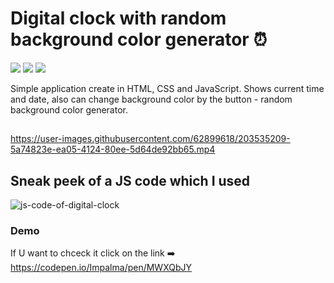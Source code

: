 # Digital clock with random background color generator :alarm_clock:
![](https://img.shields.io/badge/-html-blue?style=for-the-badge) ![](https://img.shields.io/badge/-css-blue?style=for-the-badge) ![](https://img.shields.io/badge/-JavaScript-blue?style=for-the-badge)

Simple application create in HTML, CSS and JavaScript. Shows current time and date, also can change background color by the button - random background color generator.

##

https://user-images.githubusercontent.com/62899618/203535209-5a74823e-ea05-4124-80ee-5d64de92bb65.mp4

## Sneak peek of a JS code which I used

![js-code-of-digital-clock](https://user-images.githubusercontent.com/62899618/203312873-da323a8b-34ae-4ac8-9e81-df26e6695f6d.png)

### Demo
If U want to chceck it click on the link :arrow_right: https://codepen.io/Impalma/pen/MWXQbJY
